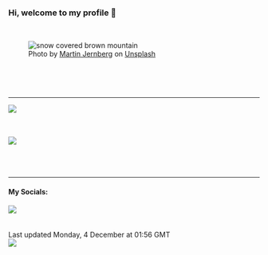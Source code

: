 <h3>Hi, welcome to my profile 👋</h3>

<br />
<figure>
  <img
    src="https://images.unsplash.com/photo-1494253188410-ff0cdea5499e?crop=entropy&cs=tinysrgb&fit=max&fm=jpg&ixid=M3wyNzQ3MDB8MHwxfHJhbmRvbXx8fHx8fHx8fDE3MDE2NTE0OTZ8&ixlib=rb-4.0.3&q=80&w=1080&auto=format"
    alt="snow covered brown mountain" 
  />
  <figcaption>Photo by <a
    href="https://unsplash.com/@martinjernberg?utm_source=Profile%20readme&utm_medium=referral">Martin Jernberg</a> on <a
    href="https://unsplash.com/?utm_source=Profile%20readme&utm_medium=referral">Unsplash</a></figcaption>
</figure>




  <br /><br /><br />

<hr />
<img
  src="https://github-readme-stats.vercel.app/api?username=shanelucy&show_icons=true&theme=calm"
/>
<br /><br /><br />

<img 
  src="https://github-readme-stats.vercel.app/api/top-langs/?username=shanelucy&theme=calm"
/>
<br /><br /><br /><br />
<hr />
<h4>My Socials:</h4>
<a href="https://uk.linkedin.com/in/shane-lucy-4735b616a">
  <img
    src="https://img.shields.io/badge/linkedin%20-%230077B5.svg?&style=for-the-badge&logo=linkedin&logoColor=white"
  />
</a>
<br /><br /><br />
Last updated Monday, 4 December at 01:56 GMT
<br />
<img
  src="https://github.com/ShaneLucy/ShaneLucy/workflows/README%20build/badge.svg"
/>
